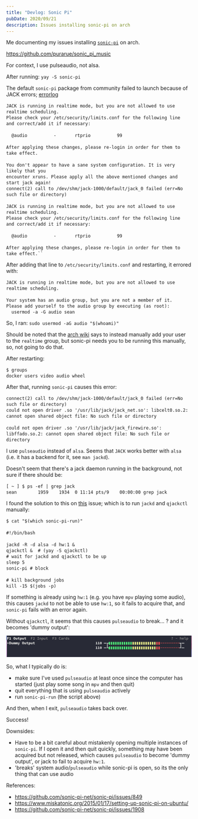 ```yaml
---
title: "Devlog: Sonic Pi"
pubDate: 2020/09/21
description: Issues installing sonic-pi on arch
---
```


Me documenting my issues installing [`sonic-pi`](https://github.com/sonic-pi-net/sonic-pi/blob/5a25d300e41668adee865ff361208cc84c2e647a/BUILD-LINUX.md) on arch.

<https://github.com/purarue/sonic_pi_music>

For context, I use pulseaudio, not alsa.

After running: `yay -S sonic-pi`

The default `sonic-pi` package from community failed to launch because of JACK errors; [errorlog](https://gist.github.com/purarue/99fa2e3d94d30b3193a903634990f06f)

```
JACK is running in realtime mode, but you are not allowed to use realtime scheduling.
Please check your /etc/security/limits.conf for the following line
and correct/add it if necessary:

  @audio          -       rtprio          99

After applying these changes, please re-login in order for them to take effect.

You don't appear to have a sane system configuration. It is very likely that you
encounter xruns. Please apply all the above mentioned changes and start jack again!
connect(2) call to /dev/shm/jack-1000/default/jack_0 failed (err=No such file or directory)

JACK is running in realtime mode, but you are not allowed to use realtime scheduling.
Please check your /etc/security/limits.conf for the following line
and correct/add it if necessary:

  @audio          -       rtprio          99

After applying these changes, please re-login in order for them to take effect.``
```

After adding that line to `/etc/security/limits.conf` and restarting, it errored with:

```
JACK is running in realtime mode, but you are not allowed to use realtime scheduling.

Your system has an audio group, but you are not a member of it.
Please add yourself to the audio group by executing (as root):
  usermod -a -G audio sean
```

So, I ran: `sudo usermod -aG audio "$(whoami)"`

Should be noted that the [arch wiki](https://wiki.archlinux.org/index.php/JACK_Audio_Connection_Kit) says to instead manually add your user to the `realtime` group, but sonic-pi needs you to be running this manually, so, not going to do that.

After restarting:

```
$ groups
docker users video audio wheel
```

After that, running `sonic-pi` causes this error:

```
connect(2) call to /dev/shm/jack-1000/default/jack_0 failed (err=No such file or directory)
could not open driver .so '/usr/lib/jack/jack_net.so': libcelt0.so.2: cannot open shared object file: No such file or directory

could not open driver .so '/usr/lib/jack/jack_firewire.so': libffado.so.2: cannot open shared object file: No such file or directory
```

I use `pulseaudio` instead of `alsa`. Seems that `JACK` works better with `alsa` (i.e. it has a backend for it, see `man jackd`).

Doesn't seem that there's a jack daemon running in the background, not sure if there should be:

```
[ ~ ] $ ps -ef | grep jack
sean        1959    1934  0 11:14 pts/9    00:00:00 grep jack
```

I found the solution to this on [this](https://github.com/sonic-pi-net/sonic-pi/issues/1908) issue; which is to run `jackd` and `qjackctl` manually:

```
$ cat "$(which sonic-pi-run)"

#!/bin/bash

jackd -R -d alsa -d hw:1 &
qjackctl &  # (yay -S qjackctl)
# wait for jackd and qjackctl to be up
sleep 5
sonic-pi # block

# kill background jobs
kill -15 $(jobs -p)
```

If something is already using `hw:1` (e.g. you have `mpv` playing some audio), this causes `jackd` to not be able to use `hw:1`, so it fails to acquire that, and `sonic-pi` fails with an error again.

Without `qjackctl`, it seems that this causes `pulseaudio` to break... ? and it becomes 'dummy output':

![](./images/pulseaudio.png)

So, what I typically do is:

- make sure I've used `pulseaudio` at least once since the computer has started (just play some song in `mpv` and then quit)
- quit everything that is using `pulseaudio` actively
- run `sonic-pi-run` (the script above)

And then, when I exit, `pulseaudio` takes back over.

Success!

Downsides:

- Have to be a bit careful about mistakenly opening multiple instances of `sonic-pi`. If I open it and then quit quickly, something may have been acquired but not released, which causes `pulseaudio` to become 'dummy output', or jack to fail to acquire `hw:1`.
- 'breaks' system audio/`pulseaudio` while sonic-pi is open, so its the only thing that can use audio

References:

- <https://github.com/sonic-pi-net/sonic-pi/issues/849>
- <https://www.miskatonic.org/2015/01/17/setting-up-sonic-pi-on-ubuntu/>
- <https://github.com/sonic-pi-net/sonic-pi/issues/1908>
